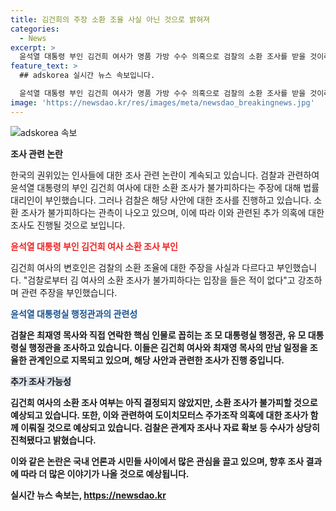 ```yaml
---
title: 김건희의 주장 소환 조율 사실 아닌 것으로 밝혀져
categories:
  - News
excerpt: >
  윤석열 대통령 부인 김건희 여사가 명품 가방 수수 의혹으로 검찰의 소환 조사를 받을 것이라는 보도에 대해 부인했다. 김 여사 측 변호인은 검찰로부터 소환 조사가 불가피하다는 입장을 들은 적이 없다고 밝히고 있으며, 검찰은 아직 소환 여부를 결정하지 않았지만 예정된 소환에 대비해 관련 조사 및 자료 확보가 진행 중이라고 전했다. 특히, 소환 조사가 이루어진다면 도이치모터스 주가조작 의혹도 함께 조사될 전망이다.
feature_text: >
  ## adskorea 실시간 뉴스 속보입니다.

  윤석열 대통령 부인 김건희 여사가 명품 가방 수수 의혹으로 검찰의 소환 조사를 받을 것이라는 보도에 대해 부인했다. 김 여사 측 변호인은 검찰로부터 소환 조사가 불가피하다는 입장을 들은 적이 없다고 밝히고 있으며, 검찰은 아직 소환 여부를 결정하지 않았지만 예정된 소환에 대비해 관련 조사 및 자료 확보가 진행 중이라고 전했다. 특히, 소환 조사가 이루어진다면 도이치모터스 주가조작 의혹도 함께 조사될 전망이다.
image: 'https://newsdao.kr/res/images/meta/newsdao_breakingnews.jpg'
---
```


<p><img src="https://newsdao.kr/res/images/meta/newsdao_breakingnews.jpg" alt="adskorea 속보" /></p>

<p><b>조사 관련 논란</b></p>

<p>한국의 권위있는 인사들에 대한 조사 관련 논란이 계속되고 있습니다. 검찰과 관련하여 윤석열 대통령의 부인 김건희 여사에 대한 소환 조사가 불가피하다는 주장에 대해 법률 대리인이 부인했습니다. 그러나 검찰은 해당 사안에 대한 조사를 진행하고 있습니다. 소환 조사가 불가피하다는 관측이 나오고 있으며, 이에 따라 이와 관련된 추가 의혹에 대한 조사도 진행될 것으로 보입니다.</p>

<p data-ke-size="size16"></p>

<p><b><span style="color: #ee2323;">윤석열 대통령 부인 김건희 여사 소환 조사 부인</span></b></p>

<p>김건희 여사의 변호인은  검찰의 소환 조율에 대한 주장을 사실과 다르다고 부인했습니다. "검찰로부터 김 여사의 소환 조사가 불가피하다는 입장을 들은 적이 없다"고 강조하며 관련 주장을 부인했습니다.</p>

<p data-ke-size="size16"></p>

<p><b><span style="color: #1a5490;">윤석열 대통령실 행정관과의 관련성</span><b></p>

<p>검찰은 최재영 목사와 직접 연락한 핵심 인물로 꼽히는 조 모 대통령실 행정관, 유 모 대통령실 행정관을 조사하고 있습니다. 이들은 김건희 여사와 최재영 목사의 만남 일정을 조율한 관계인으로 지목되고 있으며, 해당 사안과 관련한 조사가 진행 중입니다.</p>

<p data-ke-size="size16"></p>

<p><b><span style="background-color: #21538527;">추가 조사 가능성</span></b></p>

<p>김건희 여사의 소환 조사 여부는 아직 결정되지 않았지만, 소환 조사가 불가피할 것으로 예상되고 있습니다. 또한, 이와 관련하여 도이치모터스 주가조작 의혹에 대한 조사가 함께 이뤄질 것으로 예상되고 있습니다. 검찰은 관계자 조사나 자료 확보 등 수사가 상당히 진척됐다고 밝혔습니다.</p>

<p data-ke-size="size16"></p>

<p>이와 같은 논란은 국내 언론과 시민들 사이에서 많은 관심을 끌고 있으며, 향후 조사 결과에 따라 더 많은 이야기가 나올 것으로 예상됩니다.</p>
실시간 뉴스 속보는, <a href="https://newsdao.kr" rel="dofollow">https://newsdao.kr</a>


